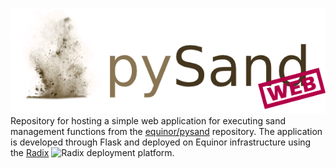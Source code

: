![pySand Web](/pysand_web/static/logo_large.png)<br>
Repository for hosting a simple web application for executing sand management functions from the [equinor/pysand](https://github.com/equinor/pysand) repository. The application is developed through Flask and deployed on Equinor infrastructure using the [Radix](https://www.radix.equinor.com/) 
<img src="(https://www.radix.equinor.com/images/logo.svg)" alt="Radix" width="30"/> deployment platform.
